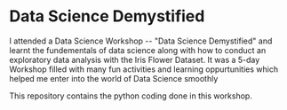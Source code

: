 # Data Science Demystified 

I attended a Data Science Workshop -- "Data Science Demystified" and learnt the fundementals of data science along with how to conduct an exploratory data analysis with the Iris Flower Dataset. It was a 5-day Workshop filled with many fun activities and learning oppurtunities which helped me enter into the world of Data Science smoothly

This repository contains the python coding done in this workshop.

